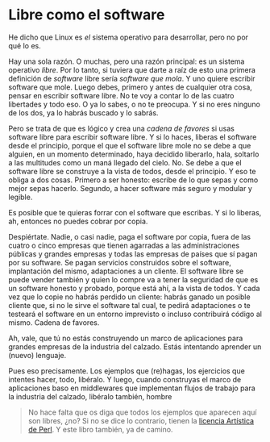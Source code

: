 # Libre como el software

He dicho que Linux es *el* sistema operativo para desarrollar, pero no por qué lo es. 

Hay una sola razón. O muchas, pero una razón principal: es un sistema operativo *libre*. Por lo tanto, si tuviera que darte a raíz de esto una primera definición de *software* libre sería *software que mola*. Y uno quiere escribir software que mole. Luego debes, primero y antes de cualquier otra cosa, pensar en escribir software libre. No te voy a contar lo de las cuatro libertades y todo eso. O ya lo sabes, o no te preocupa. Y si no eres ninguno de los dos, ya lo habrás buscado y lo sabrás.

Pero se trata de que es lógico y crea una *cadena de favores* si usas software libre para escribir software libre. Y si lo haces, liberas el software desde el principio, porque el que el software libre mole no se debe a que alguien, en un momento determinado, haya decidido liberarlo, hala, soltarlo a las multitudes como un maná llegado del cielo. No. Se debe a que el software libre se construye a la vista de todos, desde el principio. Y eso te obliga a dos cosas. Primero a ser honesto: escribe de lo que sepas y como mejor sepas hacerlo. Segundo, a hacer software más seguro y modular y legible. 

Es posible que te quieras forrar con el software que escribas. Y si lo liberas, ah, entonces no puedes cobrar por copia.

Despiértate. Nadie, o casi nadie, paga el software por copia, fuera de las cuatro o cinco empresas que tienen agarradas a las administraciones públicas y grandes empresas y todas las empresas de países que sí pagan por su software. Se pagan servicios construidos sobre el software, implantación del mismo, adaptaciones a un cliente. El software libre se puede vender también y quien lo compre va a tener la seguridad de que es un software honesto y probado, porque está ahí, a la vista de todos. Y cada vez que lo copie no habrás perdido un cliente: habrás ganado un posible cliente que, si no le sirve el software tal cual, te pedirá adaptaciones o te testeará el software en un entorno imprevisto o incluso contribuirá código al mismo. Cadena de favores.

Ah, vale, que tú no estás construyendo un marco de aplicaciones para grandes empresas de la industria del calzado. Estás intentando aprender un (nuevo) lenguaje. 

Pues eso precisamente. Los ejemplos que (re)hagas, los ejercicios que intentes hacer, todo, libéralo. Y luego, cuando construyas el marco de aplicaciones baso en middlewares que implementan flujos de trabajo para la industria del calzado, libéralo también, hombre

>No hace falta que os diga que todos los ejemplos que aparecen aquí son libres, ¿no? Si no se dice lo contrario, tienen la [licencia Artística de Perl](http://dev.perl.org/licenses/artistic.html). Y este libro también, ya de camino. 

